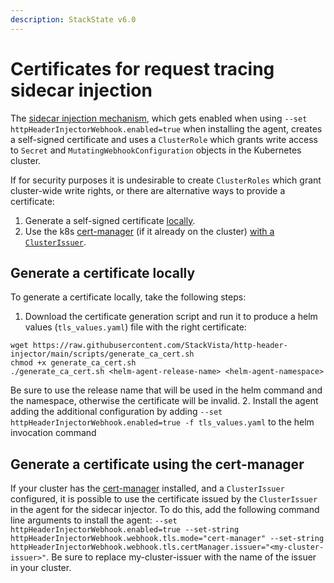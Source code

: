 ```yaml
---
description: StackState v6.0
---
```


# Certificates for request tracing sidecar injection

The [sidecar injection mechanism](/setup/agent/k8sTs-agent-request-tracing.md#enabling-the-trace-header-injection-sidecar), which gets enabled when using `--set httpHeaderInjectorWebhook.enabled=true` when installing the agent, creates a self-signed certificate and uses a `ClusterRole` which grants write access to `Secret` and `MutatingWebhookConfiguration` objects in the Kubernetes cluster.

If for security purposes it is undesirable to create `ClusterRoles` which grant cluster-wide write rights, or there are alternative ways to provide a certificate:

1. Generate a self-signed certificate [locally](#generate-a-certificate-locally).
1. Use the k8s [cert-manager](https://cert-manager.io/) (if it already on the cluster) [with a `ClusterIssuer`](#generate-a-certificate-using-the-cert-manager).

## Generate a certificate locally

To generate a certificate locally, take the following steps:

1. Download the certificate generation script and run it to produce a helm values (`tls_values.yaml`) file with the right certificate:
```
wget https://raw.githubusercontent.com/StackVista/http-header-injector/main/scripts/generate_ca_cert.sh
chmod +x generate_ca_cert.sh
./generate_ca_cert.sh <helm-agent-release-name> <helm-agent-namespace>
```
Be sure to use the release name that will be used in the helm command and the namespace, otherwise the certificate will be invalid.
2. Install the agent adding the additional configuration by adding `--set httpHeaderInjectorWebhook.enabled=true -f tls_values.yaml` to the helm invocation command

## Generate a certificate using the cert-manager

If your cluster has the [cert-manager](https://cert-manager.io/) installed, and a `ClusterIssuer` configured, it is possible to use the certificate issued by the `ClusterIssuer` in the agent for the sidecar injector. To do this, add the following command line arguments to install the agent: `--set httpHeaderInjectorWebhook.enabled=true --set-string httpHeaderInjectorWebhook.webhook.tls.mode="cert-manager" --set-string httpHeaderInjectorWebhook.webhook.tls.certManager.issuer="<my-cluster-issuer>"`. Be sure to replace my-cluster-issuer with the name of the issuer in your cluster.